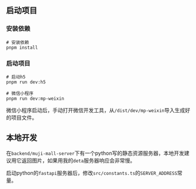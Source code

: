 ## 启动项目

### 安装依赖

```shell
# 安装依赖
pnpm install
```

### 启动项目

```shell
# 启动h5
pnpm run dev:h5

# 微信小程序
pnpm run dev:mp-weixin
```

微信小程序启动后，手动打开微信开发工具，从`/dist/dev/mp-weixin`导入生成好的项目文件。


## 本地开发

在`backend/muji-mall-server`下有一个python写的静态资源服务器，本地开发建议用它返回图片，如果用我的`deta`服务器响应会非常慢。

启动python的`fastapi`服务器后，修改`src/constants.ts`的`SERVER_ADDRESS`常量。
